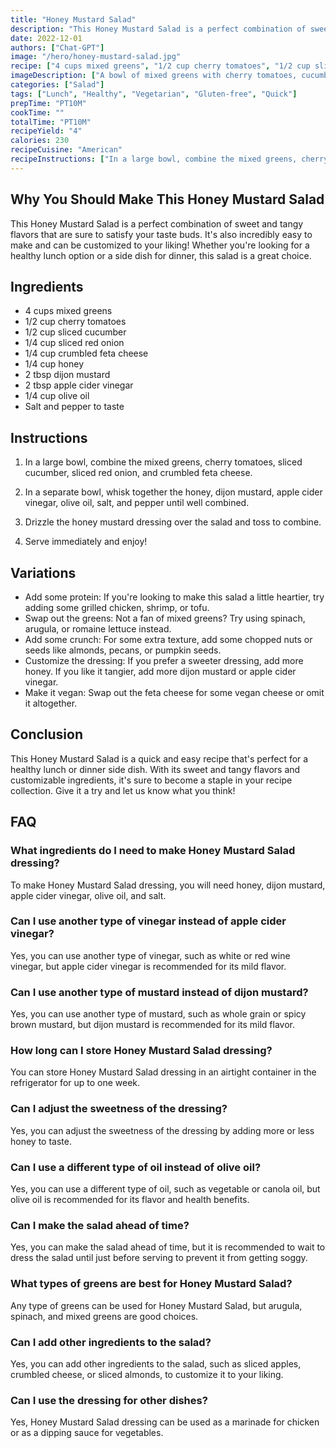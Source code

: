 ```yaml
---
title: "Honey Mustard Salad"
description: "This Honey Mustard Salad is a perfect combination of sweet and tangy flavors that are sure to satisfy your taste buds. It's also easy to make and can be customized to your liking!"
date: 2022-12-01
authors: ["Chat-GPT"]
image: "/hero/honey-mustard-salad.jpg"
recipe: ["4 cups mixed greens", "1/2 cup cherry tomatoes", "1/2 cup sliced cucumber", "1/4 cup sliced red onion", "1/4 cup crumbled feta cheese", "1/4 cup honey", "2 tbsp dijon mustard", "2 tbsp apple cider vinegar", "1/4 cup olive oil", "Salt and pepper to taste"]
imageDescription: ["A bowl of mixed greens with cherry tomatoes, cucumber, red onion, and feta cheese, topped with a honey mustard dressing."]
categories: ["Salad"]
tags: ["Lunch", "Healthy", "Vegetarian", "Gluten-free", "Quick"]
prepTime: "PT10M"
cookTime: ""
totalTime: "PT10M"
recipeYield: "4"
calories: 230
recipeCuisine: "American"
recipeInstructions: ["In a large bowl, combine the mixed greens, cherry tomatoes, sliced cucumber, sliced red onion, and crumbled feta cheese.", "In a separate bowl, whisk together the honey, dijon mustard, apple cider vinegar, olive oil, salt, and pepper until well combined.", "Drizzle the honey mustard dressing over the salad and toss to combine.", "Serve immediately and enjoy!"]
---
```


## Why You Should Make This Honey Mustard Salad

This Honey Mustard Salad is a perfect combination of sweet and tangy flavors that are sure to satisfy your taste buds. It's also incredibly easy to make and can be customized to your liking! Whether you're looking for a healthy lunch option or a side dish for dinner, this salad is a great choice.

## Ingredients

- 4 cups mixed greens
- 1/2 cup cherry tomatoes
- 1/2 cup sliced cucumber
- 1/4 cup sliced red onion
- 1/4 cup crumbled feta cheese
- 1/4 cup honey
- 2 tbsp dijon mustard
- 2 tbsp apple cider vinegar
- 1/4 cup olive oil
- Salt and pepper to taste

## Instructions

1. In a large bowl, combine the mixed greens, cherry tomatoes, sliced cucumber, sliced red onion, and crumbled feta cheese.

2. In a separate bowl, whisk together the honey, dijon mustard, apple cider vinegar, olive oil, salt, and pepper until well combined.

3. Drizzle the honey mustard dressing over the salad and toss to combine.

4. Serve immediately and enjoy!

## Variations

- Add some protein: If you're looking to make this salad a little heartier, try adding some grilled chicken, shrimp, or tofu.
- Swap out the greens: Not a fan of mixed greens? Try using spinach, arugula, or romaine lettuce instead.
- Add some crunch: For some extra texture, add some chopped nuts or seeds like almonds, pecans, or pumpkin seeds.
- Customize the dressing: If you prefer a sweeter dressing, add more honey. If you like it tangier, add more dijon mustard or apple cider vinegar.
- Make it vegan: Swap out the feta cheese for some vegan cheese or omit it altogether.

## Conclusion

This Honey Mustard Salad is a quick and easy recipe that's perfect for a healthy lunch or dinner side dish. With its sweet and tangy flavors and customizable ingredients, it's sure to become a staple in your recipe collection. Give it a try and let us know what you think!

## FAQ

### What ingredients do I need to make Honey Mustard Salad dressing?

To make Honey Mustard Salad dressing, you will need honey, dijon mustard, apple cider vinegar, olive oil, and salt.

### Can I use another type of vinegar instead of apple cider vinegar?

Yes, you can use another type of vinegar, such as white or red wine vinegar, but apple cider vinegar is recommended for its mild flavor.

### Can I use another type of mustard instead of dijon mustard?

Yes, you can use another type of mustard, such as whole grain or spicy brown mustard, but dijon mustard is recommended for its mild flavor.

### How long can I store Honey Mustard Salad dressing?

You can store Honey Mustard Salad dressing in an airtight container in the refrigerator for up to one week.

### Can I adjust the sweetness of the dressing?

Yes, you can adjust the sweetness of the dressing by adding more or less honey to taste.

### Can I use a different type of oil instead of olive oil?

Yes, you can use a different type of oil, such as vegetable or canola oil, but olive oil is recommended for its flavor and health benefits.

### Can I make the salad ahead of time?

Yes, you can make the salad ahead of time, but it is recommended to wait to dress the salad until just before serving to prevent it from getting soggy.

### What types of greens are best for Honey Mustard Salad?

Any type of greens can be used for Honey Mustard Salad, but arugula, spinach, and mixed greens are good choices.

### Can I add other ingredients to the salad?

Yes, you can add other ingredients to the salad, such as sliced apples, crumbled cheese, or sliced almonds, to customize it to your liking.

### Can I use the dressing for other dishes?

Yes, Honey Mustard Salad dressing can be used as a marinade for chicken or as a dipping sauce for vegetables.